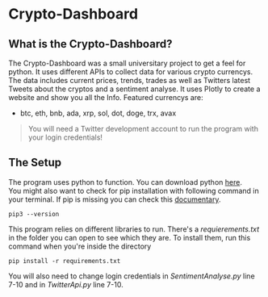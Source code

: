 # Crypto-Dashboard

## What is the Crypto-Dashboard?
The Crypto-Dashboard was a small universitary project to get a feel for python. It uses different APIs to collect data for various crypto currencys. The data includes current prices, trends, trades as well as Twitters latest Tweets about the cryptos and a sentiment analyse. It uses Plotly to create a website and show you all the Info. Featured currencys are:  
* btc, eth, bnb, ada, xrp, sol, dot, doge, trx, avax  
  
> You will need a Twitter development account to run the program with your login credentials!

## The Setup
The program uses python to function. You can download python [here](https://www.python.org/downloads/).  
You might also want to check for pip installation with following command in your terminal. If pip is missing you can check this [documentary](https://pip.pypa.io/en/stable/installation/).  
```
pip3 --version
```
This program relies on different libraries to run. There's a *requierements.txt* in the folder you can open to see which they are. To install them, run this command when you're inside the directory
```
pip install -r requirements.txt
```
You will also need to change login credentials in *SentimentAnalyse.py* line 7-10 and in *TwitterApi.py* line 7-10.
